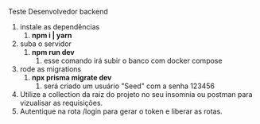 Teste Desenvolvedor backend

1. instale as dependências
   1. **npm i | yarn**
2. suba o servidor
   1. **npm run dev**
      1. esse comando irá subir o banco com docker compose
3. rode as migrations
   1. **npx prisma migrate dev**
      1. será criado um usuário "Seed" com a senha 123456
4. Utilize a collection da raiz do projeto no seu insomnia ou postman para vizualisar as requisições.
5. Autentique na rota /login para gerar o token e liberar as rotas.
